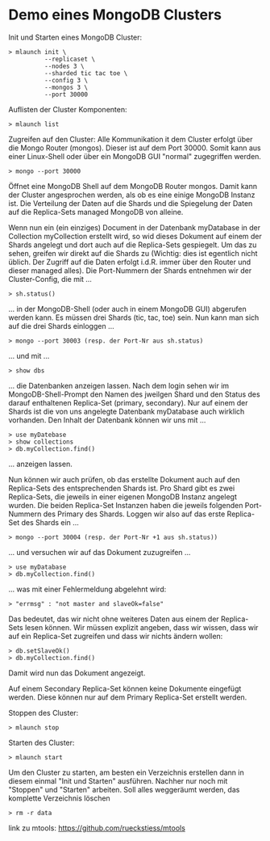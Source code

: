 # Demo eines MongoDB Clusters

Init und Starten eines MongoDB Cluster: 

    > mlaunch init \
              --replicaset \
              --nodes 3 \
              --sharded tic tac toe \
              --config 3 \
              --mongos 3 \
              --port 30000 


Auflisten der Cluster Komponenten: 

    > mlaunch list


Zugreifen auf den Cluster: Alle Kommunikation it dem Cluster erfolgt über die 
Mongo Router (mongos). Dieser ist auf dem Port 30000. Somit kann aus einer
Linux-Shell oder über ein MongoDB GUI "normal" zugegriffen werden. 

    > mongo --port 30000

Öffnet eine MongoDB Shell auf dem MongoDB Router mongos. Damit kann der Cluster 
angesprochen werden, als ob es eine einige MongoDB Instanz ist. Die Verteilung der
Daten auf die Shards und die Spiegelung der Daten auf die Replica-Sets managed
MongoDB von alleine.

Wenn nun ein (ein einziges) Document in der Datenbank myDatabase in der Collection myCollection erstellt wird, so wid dieses Dokument auf einem der Shards angelegt und 
dort auch auf die Replica-Sets gespiegelt. Um das zu sehen, greifen wir direkt auf die Shards zu (Wichtig: dies ist egentlich nicht üblich. Der Zugriff auf die Daten erfolgt i.d.R. immer über den Router und dieser managed alles). Die Port-Nummern der Shards entnehmen wir der Cluster-Config, die mit ... 

    > sh.status()

... in der MongoDB-Shell (oder auch in einem MongoDB GUI) abgerufen werden kann. 
Es müssen drei Shards (tic, tac, toe) sein. Nun kann man sich auf die drei Shards 
einloggen ...

    > mongo --port 30003 (resp. der Port-Nr aus sh.status)

... und mit ...

    > show dbs

... die Datenbanken anzeigen lassen. Nach dem login sehen wir im MongoDB-Shell-Prompt 
den Namen des jweilgen Shard und den Status des darauf enthaltenen Replica-Set (primary,
secondary). Nur auf einem der Shards ist die von uns angelegte Datenbank myDatabase auch
wirklich vorhanden. Den Inhalt der Datenbank können wir uns mit ...

    > use myDatebase
    > show collections
    > db.myCollection.find()

... anzeigen lassen. 

Nun können wir auch prüfen, ob das erstellte Dokument auch auf den Replica-Sets des 
entsprechenden Shards ist. Pro Shard gibt es zwei Replica-Sets, die jeweils in einer
eigenen MongoDB Instanz angelegt wurden. Die beiden Replica-Set Instanzen haben die 
jeweils folgenden Port-Nummern des Primary des Shards. Loggen wir also auf das erste
Replica-Set des Shards ein ...

    > mongo --port 30004 (resp. der Port-Nr +1 aus sh.status))

... und versuchen wir auf das Dokument zuzugreifen ...

    > use myDatabase
    > db.myCollection.find()

... was mit einer Fehlermeldung abgelehnt wird:

    > "errmsg" : "not master and slaveOk=false"

Das bedeutet, das wir nicht ohne weiteres Daten aus einem der Replica-Sets lesen
können. Wir müssen explizit angeben, dass wir wissen, dass wir auf ein Replica-Set
zugreifen und dass wir nichts ändern wollen:

    > db.setSlaveOk()
    > db.myCollection.find()

Damit wird nun das Dokument angezeigt. 

Auf einem Secondary Replica-Set können keine Dokumente eingefügt werden. Diese 
können nur auf dem Primary Replica-Set erstellt werden. 


Stoppen des Cluster: 

    > mlaunch stop


Starten des Cluster: 

    > mlaunch start 


Um den Cluster zu starten, am besten ein Verzeichnis erstellen dann in diesem 
einmal "Init und Starten" ausführen. Nachher nur noch mit "Stoppen" und "Starten" 
arbeiten. Soll alles weggeräumt werden, das komplette Verzeichnis löschen

    > rm -r data


link zu mtools: https://github.com/rueckstiess/mtools 
